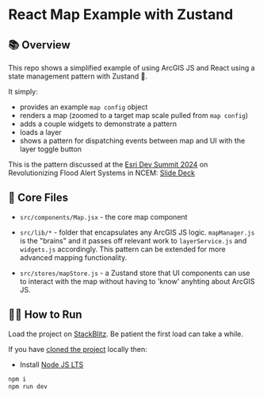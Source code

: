 # React Map Example with Zustand

## 📚 Overview

This repo shows a simplified example of using ArcGIS JS and React using a state management pattern with Zustand 🐻.

It simply:

- provides an example `map config` object
- renders a map (zoomed to a target map scale pulled from `map config`)
- adds a couple widgets to demonstrate a pattern
- loads a layer
- shows a pattern for dispatching events between map and UI with the layer toggle button

This is the pattern discussed at the [Esri Dev Summit 2024](https://registration.esri.com/flow/esri/24epcdev/deveventportal/page/detailed-agenda/session/1697755214701001XzGy) on Revolutionizing Flood Alert Systems in NCEM: [Slide Deck](https://drive.google.com/file/d/1NqP79cqwkom05pEu78hTUk-6Guj1L_BK/view?usp=sharing)

## 📂 Core Files

- `src/components/Map.jsx` - the core map component

- `src/lib/*` - folder that encapsulates any ArcGIS JS logic. `mapManager.js` is the "brains" and it passes off relevant work to `layerService.js` and `widgets.js` accordingly. This pattern can be extended for more advanced mapping functionality.

- `src/stores/mapStore.js` - a Zustand store that UI components can use to interact with the map without having to 'know' anyhting about ArcGIS JS.

## 🏃‍♀️ How to Run

Load the project on [StackBlitz](https://stackblitz.com/edit/vitejs-vite-zrswhk). Be patient the first load can take a while.

If you have [cloned the project](https://github.com/cwmat/arcgis-js-react-with-zustand) locally then:

- Install [Node JS LTS](https://nodejs.org/en/download)

```sh
npm i
npm run dev
```

